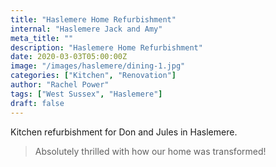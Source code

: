 ```yaml
---
title: "Haslemere Home Refurbishment"
internal: "Haslemere Jack and Amy"
meta_title: ""
description: "Haslemere Home Refurbishment"
date: 2020-03-03T05:00:00Z
image: "/images/haslemere/dining-1.jpg"
categories: ["Kitchen", "Renovation"]
author: "Rachel Power"
tags: ["West Sussex", "Haslemere"]
draft: false
---
```


Kitchen refurbishment for Don and Jules in Haslemere.

> Absolutely thrilled with how our home was transformed!
